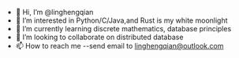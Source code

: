 - 👋 Hi, I’m @linghengqian
- 👀 I’m interested in Python/C/Java,and Rust is my white moonlight
- 🌱 I’m currently learning discrete mathematics, database principles
- 💞️ I’m looking to collaborate on distributed database
- 📫 How to reach me --send email to linghengqian@outlook.com

<!---
linghengqian/linghengqian is a ✨ special ✨ repository because its `README.md` (this file) appears on your GitHub profile.
You can click the Preview link to take a look at your changes.
--->
